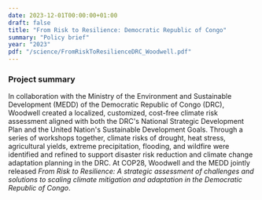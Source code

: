 ```yaml
---
date: 2023-12-01T00:00:00+01:00
draft: false
title: "From Risk to Resilience: Democratic Republic of Congo"
summary: "Policy brief"
year: "2023"
pdf: "/science/FromRiskToResilienceDRC_Woodwell.pdf"
---
```

### Project summary

In collaboration with the Ministry of the Environment and Sustainable Development (MEDD) of the Democratic Republic of Congo (DRC), Woodwell created a localized, customized, cost-free climate risk assessment aligned with both the DRC's National Strategic Development Plan and the United Nation's Sustainable Development Goals. Through a series of workshops together, climate risks of drought, heat stress, agricultural yields, extreme precipitation, flooding, and wildfire were identified and refined to support disaster risk reduction and climate change adaptation planning in the DRC. At COP28, Woodwell and the MEDD jointly released *From Risk to Resilience: A strategic assessment of challenges and solutions to scaling climate mitigation and adaptation in the Democratic Republic of Congo*. 

